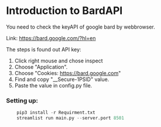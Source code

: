 # Introduction to BardAPI

You need to check the keyAPI of google bard by webbrowser.

Link: https://bard.google.com/?hl=en 


The steps is found out API key: 
1. Click right mouse and chose inspect
2. Choose  "Application".
3. Choose "Cookies: https://bard.google.com"
4. Find and copy "__Secure-1PSID" value.
5. Paste the value in config.py file.


### Setting up:
```python
    pip3 install -r Requirment.txt
    streamlist run main.py --server.port 8501
```

